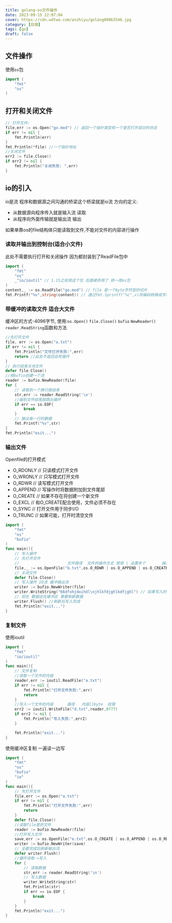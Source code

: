 ```yaml
---
title: golang-os文件操作
date: 2023-09-15 22:07:04
cover: https://cdn.wdtwo.com/anzhiyu/golang08063546.jpg
category: [后端]
tags: [go]
draft: false
---
```


## 文件操作
使用`os`包
```go
import (
    "fmt"
    "os"
)
```

## 打开和关闭文件
```go
// 打开文件:
file,err := os.Open("go.mod") // 返回一个指针类型和一个是否打开成功的状态
if err != nil {
    fmt.Println(err)
}
fmt.Println(*file) //一个指针地址
//关闭文件
err2 := file.Close()
if err2 != nil {
    fmt.Println("关闭失败: ",err)
}
```

## io的引入
io是流 程序和数据源之间沟通的桥梁这个桥梁就是io流
方向的定义:
- 从数据源向程序传入就是输入流 读取
- 从程序向外面传输就是输出流   输出

如果单靠os的file结构体只能读取到文件,不能对文件的内容进行操作

### 读取并输出到控制台(适合小文件)
此处不需要执行打开和关闭操作 因为都封装到了ReadFile包中
```go
import (
    "fmt"
    "os"
    _"io/ioutil" // 1.15之前用这个包 后面被弃用了 统一用os包
)
content,_ := os.ReadFile("go.mod") // file 是一个byte字符型的切片
fmt.Printf("%v",string(content)) // 通过fmt.Sprintf("%c",v)将编码转换成字符
```
### 带缓冲的读取文件 适合大文件
缓冲区的方式-4096字节,
使用:`os.Open()` `file.Close()` `bufio` `NewReader()` `reader.ReadString`函数和方法

```go
//先打开文件
file, err := os.Open("a.txt")
if err != nil {
    fmt.Println("文件打开失败:",err)
    return //此处不返回会死循环
}
// 执行结束关闭文件
defer file.Close()
//用bufio创建一个流
reader := bufio.NewReader(file)
for {
    // 读取到一个换行就结束
    str,err := reader.ReadString('\n')
    //碰到文件结尾就跳出循环
    if err == io.EOF{
        break
    }
    // 输出每一行的数据
    fmt.Printf("%v",str)
}
fmt.Println("exit...")
```

### 输出文件
Openfile的打开模式
- O_RDONLY  // 只读模式打开文件
- O_WRONLY  // 只写模式打开文件
- O_RDWR    // 读写模式打开文件
- O_APPEND  // 写操作时将数据附加到文件尾部
- O_CREATE  // 如果不存在将创建一个新文件
- O_EXCL    // 和O_CREATE配合使用，文件必须不存在
- O_SYNC    // 打开文件用于同步I/O
- O_TRUNC   // 如果可能，打开时清空文件

```go
import (
	"fmt"
	"os"
	"bufio"
)
func main(){
	// 写入操作
	// 先打开文件
    //                     文件路径  文件的操作方式 使用 | 设置多个       操作权限
	file,_ := os.OpenFile("b.txt",os.O_RDWR | os.O_APPEND | os.O_CREATE,0666)
	// 关闭文件
	defer file.Close()
	// 写入操作 IO流 缓冲输出流
	writer := bufio.NewWriter(file)
	writer.WriteString("66dfohjdoihdl\njhlkfdjghlkdfjghl") // 如果写入的文件比较多可以使用for循环调用WriteString
	// 现在 数据还在缓冲区 需要刷新数据
	writer.Flush() //刷新后写入完成
	fmt.Println("exit...") 
}
```

### 复制文件
使用ioutil
```go
import (
	"fmt"
	"io/ioutil"
)
func main(){
	// 文件复制
    //读取一个文件的内容
	reader,err := ioutil.ReadFile("a.txt")
	if err != nil {
		fmt.Println("打开文件失败:",err)
		return
	}
    //写入一个文件的内容      路径   内容[]byte  权限 
	err2 := ioutil.WriteFile("d.txt",reader,0777)
	if err2 != nil {
		fmt.Println("写入失败:",err2)
	}

	fmt.Println("exit...") 
}
```
使用缓冲区复制 一遍读一边写
```go
import (
	"fmt"
	"os"
	"bufio"
	"io"
)
func main(){
	// 先打开文件
	file,err := os.Open("a.txt")
	if err != nil {
		fmt.Println("打开文件失败:",err)
		return
	}
	defer file.Close()
	//读取file里的文件
	reader := bufio.NewReader(file)
	//打开写入文件
	save,err := os.OpenFile("e.txt",os.O_CREATE | os.O_APPEND | os.O_RDWR,0777)
	writer := bufio.NewWriter(save)
    // 全都完成后刷新输出流
    defer writer.Flush()
	//循环读取->写入
	for {
        // 读取数据
		str,err := reader.ReadString('\n')
        // 写入数据
		writer.WriteString(str)
		fmt.Println(str)
		if err == io.EOF {
			break
		}
	}
	fmt.Println("exit...") 
}
```
